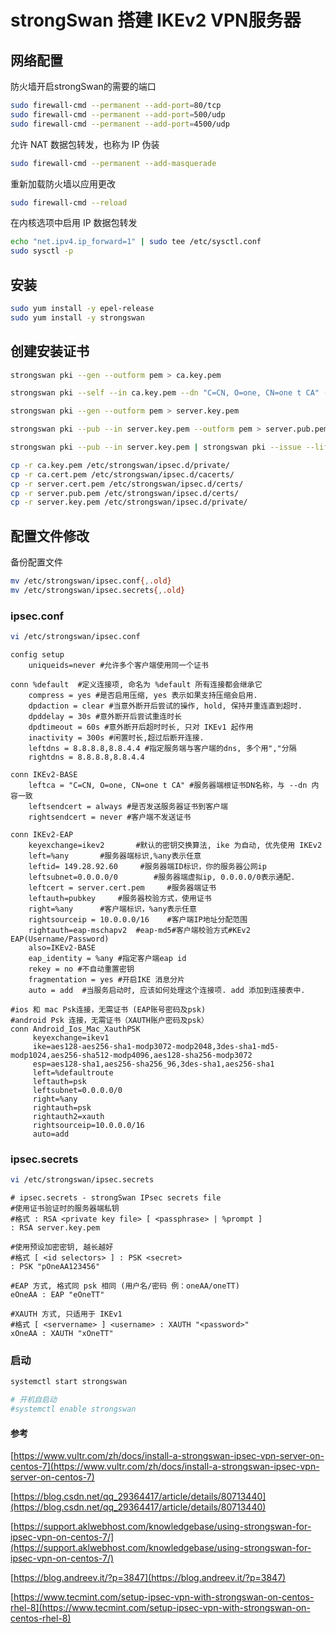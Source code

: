 # strongSwan 搭建 IKEv2 VPN服务器

## 网络配置

防火墙开启strongSwan的需要的端口

```bash
sudo firewall-cmd --permanent --add-port=80/tcp
sudo firewall-cmd --permanent --add-port=500/udp
sudo firewall-cmd --permanent --add-port=4500/udp
```

允许 NAT 数据包转发，也称为 IP 伪装

```bash
sudo firewall-cmd --permanent --add-masquerade
```

重新加载防火墙以应用更改

```bash
sudo firewall-cmd --reload
```

在内核选项中启用 IP 数据包转发

```bash
echo "net.ipv4.ip_forward=1" | sudo tee /etc/sysctl.conf
sudo sysctl -p
```

## 安装

```bash
sudo yum install -y epel-release
sudo yum install -y strongswan
```

## 创建安装证书

```bash
strongswan pki --gen --outform pem > ca.key.pem

strongswan pki --self --in ca.key.pem --dn "C=CN, O=one, CN=one t CA" --ca --lifetime 3650 --outform pem > ca.cert.pem

strongswan pki --gen --outform pem > server.key.pem

strongswan pki --pub --in server.key.pem --outform pem > server.pub.pem

strongswan pki --pub --in server.key.pem | strongswan pki --issue --lifetime 3601 --cacert ca.cert.pem --cakey ca.key.pem --dn "C=CN, O=one, CN=one t CA" --san="你的服务器公网ip" --flag serverAuth --flag ikeIntermediate --outform pem > server.cert.pem
```

```bash
cp -r ca.key.pem /etc/strongswan/ipsec.d/private/
cp -r ca.cert.pem /etc/strongswan/ipsec.d/cacerts/
cp -r server.cert.pem /etc/strongswan/ipsec.d/certs/
cp -r server.pub.pem /etc/strongswan/ipsec.d/certs/
cp -r server.key.pem /etc/strongswan/ipsec.d/private/
```

## 配置文件修改

备份配置文件

```sh
mv /etc/strongswan/ipsec.conf{,.old}
mv /etc/strongswan/ipsec.secrets{,.old}
```

### ipsec.conf

```bash
vi /etc/strongswan/ipsec.conf
```

```text
config setup  
    uniqueids=never #允许多个客户端使用同一个证书
 
conn %default  #定义连接项, 命名为 %default 所有连接都会继承它
    compress = yes #是否启用压缩, yes 表示如果支持压缩会启用.
    dpdaction = clear #当意外断开后尝试的操作, hold, 保持并重连直到超时.
    dpddelay = 30s #意外断开后尝试重连时长
    dpdtimeout = 60s #意外断开后超时时长, 只对 IKEv1 起作用
    inactivity = 300s #闲置时长,超过后断开连接.
    leftdns = 8.8.8.8,8.8.4.4 #指定服务端与客户端的dns, 多个用","分隔
    rightdns = 8.8.8.8,8.8.4.4
 
conn IKEv2-BASE
    leftca = "C=CN, O=one, CN=one t CA" #服务器端根证书DN名称，与 --dn 内容一致 
    leftsendcert = always #是否发送服务器证书到客户端
    rightsendcert = never #客户端不发送证书
 
conn IKEv2-EAP  
    keyexchange=ikev2       #默认的密钥交换算法, ike 为自动, 优先使用 IKEv2
    left=%any       #服务器端标识,%any表示任意  
    leftid= 149.28.92.60     #服务器端ID标识，你的服务器公网ip  
    leftsubnet=0.0.0.0/0        #服务器端虚拟ip, 0.0.0.0/0表示通配.  
    leftcert = server.cert.pem     #服务器端证书  
    leftauth=pubkey     #服务器校验方式，使用证书  
    right=%any      #客户端标识，%any表示任意  
    rightsourceip = 10.0.0.0/16    #客户端IP地址分配范围  
    rightauth=eap-mschapv2  #eap-md5#客户端校验方式#KEv2 EAP(Username/Password)   
    also=IKEv2-BASE
    eap_identity = %any #指定客户端eap id
    rekey = no #不自动重置密钥
    fragmentation = yes #开启IKE 消息分片
    auto = add  #当服务启动时, 应该如何处理这个连接项. add 添加到连接表中.
 
#ios 和 mac Psk连接，无需证书 (EAP账号密码及psk)
#android Psk 连接，无需证书（XAUTH账户密码及psk）
conn Android_Ios_Mac_XauthPSK
     keyexchange=ikev1
     ike=aes128-aes256-sha1-modp3072-modp2048,3des-sha1-md5-modp1024,aes256-sha512-modp4096,aes128-sha256-modp3072
     esp=aes128-sha1,aes256-sha256_96,3des-sha1,aes256-sha1
     left=%defaultroute
     leftauth=psk
     leftsubnet=0.0.0.0/0
     right=%any
     rightauth=psk
     rightauth2=xauth
     rightsourceip=10.0.0.0/16
     auto=add
```

### ipsec.secrets

```bash
vi /etc/strongswan/ipsec.secrets
```

```text
# ipsec.secrets - strongSwan IPsec secrets file
#使用证书验证时的服务器端私钥
#格式 : RSA <private key file> [ <passphrase> | %prompt ]
: RSA server.key.pem
 
#使用预设加密密钥, 越长越好
#格式 [ <id selectors> ] : PSK <secret>
: PSK "pOneAA123456"
 
#EAP 方式, 格式同 psk 相同 (用户名/密码 例：oneAA/oneTT)
eOneAA : EAP "eOneTT"

#XAUTH 方式, 只适用于 IKEv1
#格式 [ <servername> ] <username> : XAUTH "<password>"
xOneAA : XAUTH "xOneTT"
```

### 启动

```bash
systemctl start strongswan

# 开机自启动
#systemctl enable strongswan
```

#### 参考

[https://www.vultr.com/zh/docs/install-a-strongswan-ipsec-vpn-server-on-centos-7](https://www.vultr.com/zh/docs/install-a-strongswan-ipsec-vpn-server-on-centos-7)

[https://blog.csdn.net/qq_29364417/article/details/80713440](https://blog.csdn.net/qq_29364417/article/details/80713440)

[https://support.aklwebhost.com/knowledgebase/using-strongswan-for-ipsec-vpn-on-centos-7/](https://support.aklwebhost.com/knowledgebase/using-strongswan-for-ipsec-vpn-on-centos-7/)

[https://blog.andreev.it/?p=3847](https://blog.andreev.it/?p=3847)

[https://www.tecmint.com/setup-ipsec-vpn-with-strongswan-on-centos-rhel-8](https://www.tecmint.com/setup-ipsec-vpn-with-strongswan-on-centos-rhel-8)